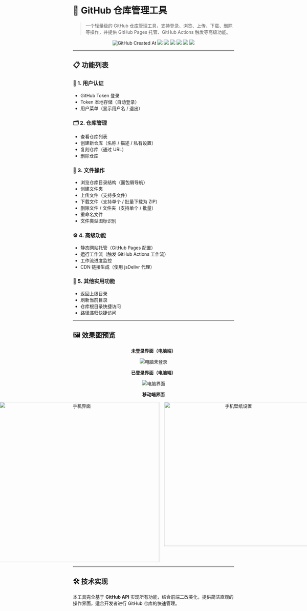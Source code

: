 # 🧰 GitHub 仓库管理工具

> 一个轻量级的 GitHub 仓库管理工具，支持登录、浏览、上传、下载、删除等操作，并提供 GitHub Pages 托管、GitHub Actions 触发等高级功能。

<p align="center">
  <!-- 创建日期 --><img alt="GitHub Created At" src="https://img.shields.io/github/created-at/xyz66882/GitHub-repository?logo=github&label=%E5%88%9B%E5%BB%BA%E6%97%A5%E6%9C%9F">
  <!-- 下载量 --><a href="https://github.com/xyz66882/GitHub-repository/releases"><img src="https://img.shields.io/github/downloads/xyz66882/GitHub-repository/total?logo=github&label=%E4%B8%8B%E8%BD%BD%E9%87%8F"></a>
  <!-- 贡献者 --><a href="https://github.com/xyz66882/GitHub-repository/graphs/contributors"><img src="https://img.shields.io/github/contributors-anon/xyz66882/GitHub-repository?logo=github&label=%E8%B4%A1%E7%8C%AE%E8%80%85"></a>
  <!-- 最新版本 --><a href="https://github.com/xyz66882/GitHub-repository/releases/"><img src="https://img.shields.io/github/release/xyz66882/GitHub-repository?logo=github&label=%E6%9C%80%E6%96%B0%E7%89%88%E6%AC%A1"></a>
  <!-- 问题数 --><a href="https://github.com/xyz66882/GitHub-repository/issues"><img src="https://img.shields.io/github/issues-raw/xyz66882/GitHub-repository?logo=github&label=%E9%97%AE%E9%A2%98"></a>
  <!-- 讨论数 --><a href="https://github.com/xyz66882/GitHub-repository/discussions"><img src="https://img.shields.io/github/discussions/xyz66882/GitHub-repository?logo=github&label=%E8%AE%A8%E8%AE%BA"></a>
  <!-- 仓库大小 --><a href="https://github.com/xyz66882/GitHub-repository"><img src="https://img.shields.io/github/repo-size/xyz66882/GitHub-repository?logo=github&label=%E4%BB%93%E5%BA%93%E5%A4%A7%E5%B0%8F"></a>
</p>

---

## 📋 功能列表

### 🔐 1. 用户认证
- GitHub Token 登录
- Token 本地存储（自动登录）
- 用户菜单（显示用户名 / 退出）

### 🗂 2. 仓库管理
- 查看仓库列表
- 创建新仓库（名称 / 描述 / 私有设置）
- 复刻仓库（通过 URL）
- 删除仓库

### 📁 3. 文件操作
- 浏览仓库目录结构（面包屑导航）
- 创建文件夹
- 上传文件（支持多文件）
- 下载文件（支持单个 / 批量下载为 ZIP）
- 删除文件 / 文件夹（支持单个 / 批量）
- 重命名文件
- 文件类型图标识别

### ⚙️ 4. 高级功能
- 静态网站托管（GitHub Pages 配置）
- 运行工作流（触发 GitHub Actions 工作流）
- 工作流进度监控
- CDN 链接生成（使用 jsDelivr 代理）

### 🧭 5. 其他实用功能
- 返回上级目录
- 刷新当前目录
- 仓库根目录快捷访问
- 路径递归快捷访问

---

## 🖼️ 效果图预览

<div align="center">
  <p><strong>未登录界面（电脑端）</strong></p>
  <img style="max-width:100%; height:auto;" src="https://github.com/user-attachments/assets/005d5f4f-f985-49a2-9992-39298da73ed8" alt="电脑未登录" />

  <p><strong>已登录界面（电脑端）</strong></p>
  <img style="max-width:100%; height:auto;" src="https://github.com/user-attachments/assets/89f7d150-cd39-41e6-970e-a13d96986999" alt="电脑界面" />

  <p><strong>移动端界面</strong></p>
  <div style="display: flex; justify-content: center; gap: 15px;">
    <img style="width: 500px; height: auto;" src="https://github.com/user-attachments/assets/a8e1ef93-bf20-465b-80c5-0c42a31de31c" alt="手机界面" />
    <img style="width: 450px; height: auto;" src="https://github.com/user-attachments/assets/6772d950-9e81-4602-93e5-ea5af5e59a58" alt="手机壁纸设置" />
  </div>
</div>

---

## 🛠 技术实现

本工具完全基于 **GitHub API** 实现所有功能，结合前端二改美化，提供简洁直观的操作界面，适合开发者进行 GitHub 仓库的快速管理。
